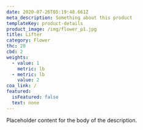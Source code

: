 ```yaml
---
date: 2020-07-26T05:19:48.661Z
meta_description: Something about this product
templateKey: product-details
product_image: /img/flower_p1.jpg
title: Lifter
category: Flower
thc: 20
cbd: 2
weights:
  - value: 1
    metric: lb
  - metric: lb
    value: 2
coa_link: /
featured:
  isFeatured: false
  text: none
---
```

Placeholder content for the body of the description.
